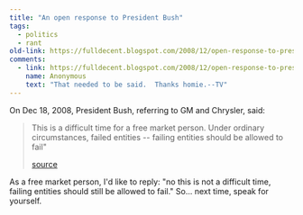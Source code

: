 ```yaml
---
title: "An open response to President Bush"
tags: 
  - politics
  - rant
old-link: https://fulldecent.blogspot.com/2008/12/open-response-to-president-bush.html
comments:
  - link: https://fulldecent.blogspot.com/2008/12/open-response-to-president-bush.html#comment-7174053289336293817
    name: Anonymous
    text: "That needed to be said.  Thanks homie.--TV"
---
```


On Dec 18, 2008, President Bush, referring to GM and Chrysler, said:

> This is a difficult time for a free market person. Under ordinary circumstances, failed entities -- failing entities should be allowed to fail"
>
> [source](https://www.abcnews.go.com/Politics/Business/story?id=6494698&page=1)

As a free market person, I'd like to reply: "no this is not a difficult time, failing entities should still be allowed to fail." So... next time, speak for yourself.
